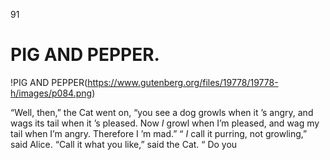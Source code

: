 91

# PIG AND PEPPER.

!PIG AND PEPPER(https://www.gutenberg.org/files/19778/19778-h/images/p084.png)

  “Well, then,” the Cat
went on, “you see a dog
growls when it ’s angry,
and wags its tail when it ’s
pleased. Now *I* growl when
I’m pleased, and wag my
tail when I’m angry. Therefore I ’m mad.”
  “ *I* call it purring, not
growling,” said Alice.
  “Call it what you like,”
said the Cat. “ Do you
